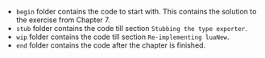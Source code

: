 - `begin` folder contains the code to start with. This contains the solution to the exercise from Chapter 7.
- `stub` folder contains the code till section `Stubbing the type exporter`.
- `wip` folder contains the code till section `Re-implementing luaNew`.
- `end` folder contains the code after the chapter is finished.
